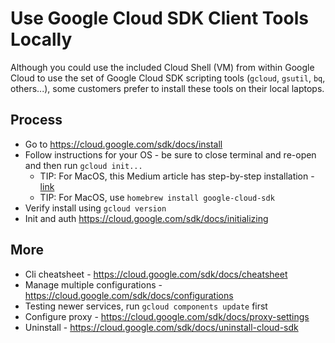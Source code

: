 # Use Google Cloud SDK Client Tools Locally

Although you could use the included Cloud Shell (VM) from within Google Cloud to use the set of Google Cloud SDK scripting tools (`gcloud`, `gsutil`, `bq`, others...), 
some customers prefer to install these tools on their local laptops.

## Process

- Go to https://cloud.google.com/sdk/docs/install
- Follow instructions for your OS - be sure to close terminal and re-open and then run `gcloud init...`
  - TIP: For MacOS, this Medium article has step-by-step installation - [link](https://jansutris10.medium.com/install-google-cloud-sdk-using-homebrew-on-mac-2952c9c7b5a1) 
  - TIP: For MacOS, use `homebrew install google-cloud-sdk`
- Verify install using `gcloud version`
- Init and auth https://cloud.google.com/sdk/docs/initializing

## More

- Cli cheatsheet - https://cloud.google.com/sdk/docs/cheatsheet
- Manage multiple configurations - https://cloud.google.com/sdk/docs/configurations
- Testing newer services, run `gcloud components update` first
- Configure proxy - https://cloud.google.com/sdk/docs/proxy-settings
- Uninstall - https://cloud.google.com/sdk/docs/uninstall-cloud-sdk
